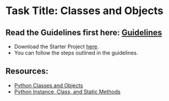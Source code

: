 # Task Title: Classes and Objects

## Read the Guidelines first here: [Guidelines](https://www.waiting.zuriboard.com/dashboard/task/44)

* Download the Starter Project [here](https://www.waiting.zuriboard.com/dashboard/task/44).
* You can follow the steps outlined in the guidelines.

## Resources:

* [Python Classes and Objects](https://www.python.org)
* [Python Instance, Class, and Static Methods](https://www.python.org)
